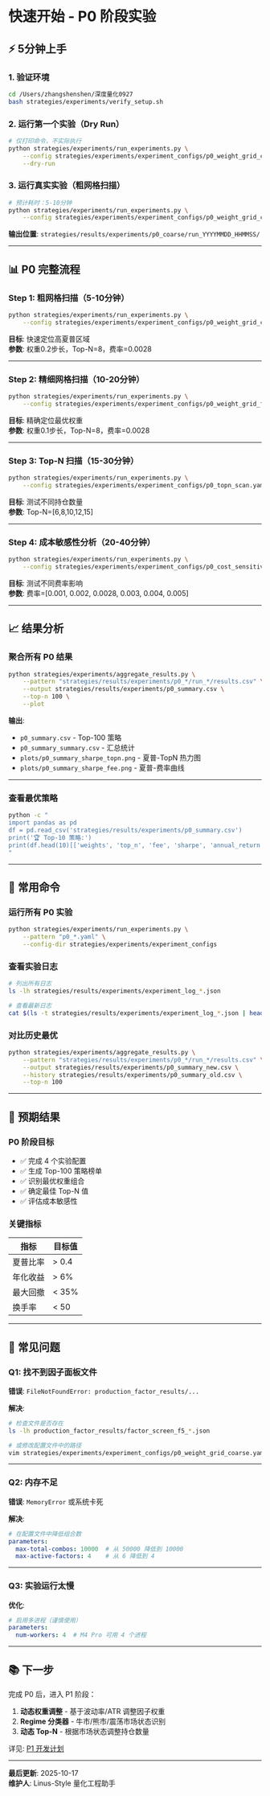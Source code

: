 # 快速开始 - P0 阶段实验

## ⚡ 5分钟上手

### 1. 验证环境

```bash
cd /Users/zhangshenshen/深度量化0927
bash strategies/experiments/verify_setup.sh
```

### 2. 运行第一个实验（Dry Run）

```bash
# 仅打印命令，不实际执行
python strategies/experiments/run_experiments.py \
    --config strategies/experiments/experiment_configs/p0_weight_grid_coarse.yaml \
    --dry-run
```

### 3. 运行真实实验（粗网格扫描）

```bash
# 预计耗时：5-10分钟
python strategies/experiments/run_experiments.py \
    --config strategies/experiments/experiment_configs/p0_weight_grid_coarse.yaml
```

**输出位置**: `strategies/results/experiments/p0_coarse/run_YYYYMMDD_HHMMSS/`

---

## 📊 P0 完整流程

### Step 1: 粗网格扫描（5-10分钟）

```bash
python strategies/experiments/run_experiments.py \
    --config strategies/experiments/experiment_configs/p0_weight_grid_coarse.yaml
```

**目标**: 快速定位高夏普区域  
**参数**: 权重0.2步长，Top-N=8，费率=0.0028

---

### Step 2: 精细网格扫描（10-20分钟）

```bash
python strategies/experiments/run_experiments.py \
    --config strategies/experiments/experiment_configs/p0_weight_grid_fine.yaml
```

**目标**: 精确定位最优权重  
**参数**: 权重0.1步长，Top-N=8，费率=0.0028

---

### Step 3: Top-N 扫描（15-30分钟）

```bash
python strategies/experiments/run_experiments.py \
    --config strategies/experiments/experiment_configs/p0_topn_scan.yaml
```

**目标**: 测试不同持仓数量  
**参数**: Top-N=[6,8,10,12,15]

---

### Step 4: 成本敏感性分析（20-40分钟）

```bash
python strategies/experiments/run_experiments.py \
    --config strategies/experiments/experiment_configs/p0_cost_sensitivity.yaml
```

**目标**: 测试不同费率影响  
**参数**: 费率=[0.001, 0.002, 0.0028, 0.003, 0.004, 0.005]

---

## 📈 结果分析

### 聚合所有 P0 结果

```bash
python strategies/experiments/aggregate_results.py \
    --pattern "strategies/results/experiments/p0_*/run_*/results.csv" \
    --output strategies/results/experiments/p0_summary.csv \
    --top-n 100 \
    --plot
```

**输出**:
- `p0_summary.csv` - Top-100 策略
- `p0_summary_summary.csv` - 汇总统计
- `plots/p0_summary_sharpe_topn.png` - 夏普-TopN 热力图
- `plots/p0_summary_sharpe_fee.png` - 夏普-费率曲线

---

### 查看最优策略

```bash
python -c "
import pandas as pd
df = pd.read_csv('strategies/results/experiments/p0_summary.csv')
print('🏆 Top-10 策略:')
print(df.head(10)[['weights', 'top_n', 'fee', 'sharpe', 'annual_return', 'max_drawdown']])
"
```

---

## 🔧 常用命令

### 运行所有 P0 实验

```bash
python strategies/experiments/run_experiments.py \
    --pattern "p0_*.yaml" \
    --config-dir strategies/experiments/experiment_configs
```

### 查看实验日志

```bash
# 列出所有日志
ls -lh strategies/results/experiments/experiment_log_*.json

# 查看最新日志
cat $(ls -t strategies/results/experiments/experiment_log_*.json | head -1) | jq .
```

### 对比历史最优

```bash
python strategies/experiments/aggregate_results.py \
    --pattern "strategies/results/experiments/p0_*/run_*/results.csv" \
    --output strategies/results/experiments/p0_summary_new.csv \
    --history strategies/results/experiments/p0_summary_old.csv \
    --top-n 100
```

---

## 🎯 预期结果

### P0 阶段目标

- ✅ 完成 4 个实验配置
- ✅ 生成 Top-100 策略榜单
- ✅ 识别最优权重组合
- ✅ 确定最佳 Top-N 值
- ✅ 评估成本敏感性

### 关键指标

| 指标 | 目标值 |
|------|--------|
| 夏普比率 | > 0.4 |
| 年化收益 | > 6% |
| 最大回撤 | < 35% |
| 换手率 | < 50 |

---

## 🐛 常见问题

### Q1: 找不到因子面板文件

**错误**: `FileNotFoundError: production_factor_results/...`

**解决**:
```bash
# 检查文件是否存在
ls -lh production_factor_results/factor_screen_f5_*.json

# 或修改配置文件中的路径
vim strategies/experiments/experiment_configs/p0_weight_grid_coarse.yaml
```

---

### Q2: 内存不足

**错误**: `MemoryError` 或系统卡死

**解决**:
```yaml
# 在配置文件中降低组合数
parameters:
  max-total-combos: 10000  # 从 50000 降低到 10000
  max-active-factors: 4    # 从 6 降低到 4
```

---

### Q3: 实验运行太慢

**优化**:
```yaml
# 启用多进程（谨慎使用）
parameters:
  num-workers: 4  # M4 Pro 可用 4 个进程
```

---

## 📚 下一步

完成 P0 后，进入 P1 阶段：

1. **动态权重调整** - 基于波动率/ATR 调整因子权重
2. **Regime 分类器** - 牛市/熊市/震荡市场状态识别
3. **动态 Top-N** - 根据市场状态调整持仓数量

详见: [P1 开发计划](../ETF_ROTATION_GOLDEN_RHYTHM.md)

---

**最后更新**: 2025-10-17  
**维护人**: Linus-Style 量化工程助手
